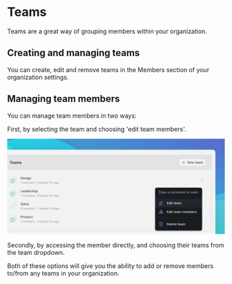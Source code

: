 # Teams

Teams are a great way of grouping members within your organization.

## Creating and managing teams

You can create, edit and remove teams in the Members section of your organization settings.

## Managing team members

You can manage team members in two ways:

First, by selecting the team and choosing 'edit team members'.

![](<../../.gitbook/assets/Edit Team.png>)

Secondly, by accessing the member directly, and choosing their teams from the team dropdown.

Both of these options will give you the ability to add or remove members to/from any teams in your organization.
